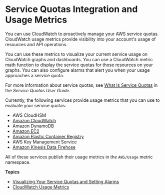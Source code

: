 # Service Quotas Integration and Usage Metrics<a name="CloudWatch-Service-Quota-Integration"></a>

You can use CloudWatch to proactively manage your AWS service quotas\. CloudWatch usage metrics provide visibility into your account's usage of resources and API operations\.

You can use these metrics to visualize your current service usage on CloudWatch graphs and dashboards\. You can use a CloudWatch metric math function to display the service quotas for those resources on your graphs\. You can also configure alarms that alert you when your usage approaches a service quota\.

For more information about service quotas, see [What Is Service Quotas](https://docs.aws.amazon.com/servicequotas/latest/userguide/intro.html) in the *Service Quotas User Guide*\.

Currently, the following services provide usage metrics that you can use to evaluate your service quotas:
+ AWS CloudHSM
+ [Amazon CloudWatch](https://docs.aws.amazon.com/AmazonCloudWatch/latest/monitoring/CloudWatch-Usage-Metrics.html)
+ Amazon DynamoDB
+ [Amazon EC2](https://docs.aws.amazon.com/AWSEC2/latest/UserGuide/viewing_metrics_with_cloudwatch.html#service-quota-metrics)
+ [Amazon Elastic Container Registry](https://docs.aws.amazon.com/AmazonECR/latest/userguide/monitoring-usage.html)
+ AWS Key Management Service
+ [Amazon Kinesis Data Firehose](https://docs.aws.amazon.com/firehose/latest/dev/monitoring-with-cloudwatch-metrics.html#fh-metrics-usage)

All of these services publish their usage metrics in the `AWS/Usage` metric namespace\.

**Topics**
+ [Visualizing Your Service Quotas and Setting Alarms](CloudWatch-Quotas-Visualize-Alarms.md)
+ [CloudWatch Usage Metrics](CloudWatch-Usage-Metrics.md)